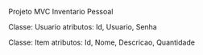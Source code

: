 Projeto MVC Inventario Pessoal

Classe: Usuario
atributos: Id, Usuario, Senha

Classe: Item
atributos: Id, Nome, Descricao, Quantidade




